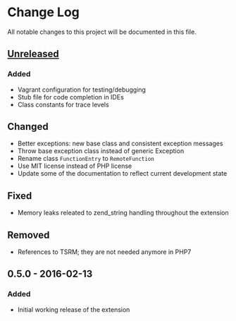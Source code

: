 # Change Log
All notable changes to this project will be documented in this file.

## [Unreleased]
### Added
- Vagrant configuration for testing/debugging
- Stub file for code completion in IDEs
- Class constants for trace levels

## Changed
- Better exceptions: new base class and consistent exception messages
- Throw base exception class instead of generic Exception
- Rename class `FunctionEntry` to `RemoteFunction`
- Use MIT license instead of PHP license
- Update some of the documentation to reflect current development state

## Fixed
- Memory leaks releated to zend_string handling throughout the extension

## Removed
- References to TSRM; they are not needed anymore in PHP7

## 0.5.0 - 2016-02-13
### Added
- Initial working release of the extension

[Unreleased]: https://github.com/gkralik/php7-sapnwrfc/compare/0.5.0...HEAD
